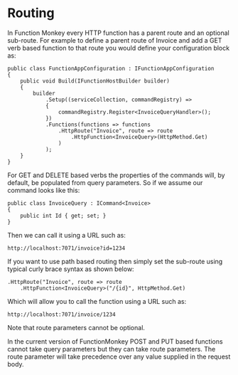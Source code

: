 # Routing

In Function Monkey every HTTP function has a parent route and an optional sub-route. For example to define a parent route of Invoice and add a GET verb based function to that route you would define your configuration block as:

    public class FunctionAppConfiguration : IFunctionAppConfiguration
    {
        public void Build(IFunctionHostBuilder builder)
        {
            builder
                .Setup((serviceCollection, commandRegistry) =>
                {
                    commandRegistry.Register<InvoiceQueryHandler>();
                })
                .Functions(functions => functions
                    .HttpRoute("Invoice", route => route
                        .HttpFunction<InvoiceQuery>(HttpMethod.Get)
                    )
                );
        }
    }

For GET and DELETE based verbs the properties of the commands will, by default, be populated from query parameters. So if we assume our command looks like this:

    public class InvoiceQuery : ICommand<Invoice>
    {
        public int Id { get; set; }
    }

Then we can call it using a URL such as:

    http://localhost:7071/invoice?id=1234

If you want to use path based routing then simply set the sub-route using typical curly brace syntax as shown below:

    .HttpRoute("Invoice", route => route
        .HttpFunction<InvoiceQuery>("/{id}", HttpMethod.Get)

Which will allow you to call the function using a URL such as:

    http://localhost:7071/invoice/1234

Note that route parameters cannot be optional.

In the current version of FunctionMonkey POST and PUT based functions cannot take query parameters but they can take route parameters. The route parameter will take precedence over any value supplied in the request body.